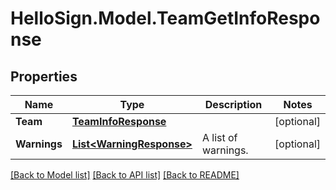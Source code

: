 # HelloSign.Model.TeamGetInfoResponse

## Properties

Name | Type | Description | Notes
------------ | ------------- | ------------- | -------------
**Team** | [**TeamInfoResponse**](TeamInfoResponse.md) |    | [optional] 
**Warnings** | [**List&lt;WarningResponse&gt;**](WarningResponse.md) |  A list of warnings.  | [optional] 

[[Back to Model list]](../README.md#documentation-for-models) [[Back to API list]](../README.md#documentation-for-api-endpoints) [[Back to README]](../README.md)

